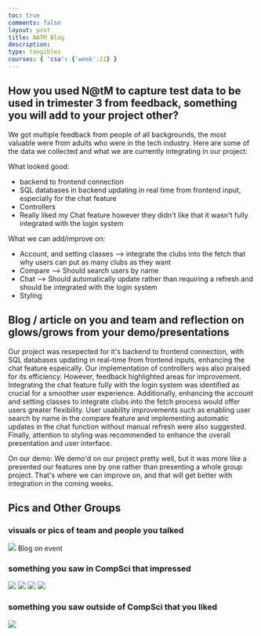 ```yaml
---
toc: true
comments: false
layout: post
title: NATM Blog
description: 
type: tangibles
courses: { 'csa': {'week':21} }
---
```




## How you used N@tM to capture test data to be used in trimester 3 from feedback, something you will add to your project other?


We got multiple feedback from people of all backgrounds, the most valuable were from adults who were in the tech industry. Here are some of the data we collected  and what we are currently integrating in our project:

What looked good:
- backend to frontend connection
- SQL databases in backend updating in real time from frontend input, especially for the chat feature
- Controllers
- Really liked my Chat feature however they didn't like that it wasn't fully integrated with the login system

What we can add/improve on:
- Account, and setting classes --> integrate the clubs into the fetch that why users can put as many clubs as they want
- Compare --> Should search users by name
- Chat --> Should automatically update rather than requiring a refresh and should be integrated with the login system
- Styling


## Blog / article on you and team and reflection on glows/grows from your demo/presentations

Our project was resepected for it's backend to frontend connection, with SQL databases  updating in real-time from frontend inputs,  enhancing the chat feature espeically. Our implementation of controllers was also praised for its efficiency. However, feedback highlighted areas for improvement. Integrating the chat feature fully with the login system was identified as crucial for a smoother user experience. Additionally, enhancing the account and setting classes to integrate clubs into the fetch process would offer users greater flexibility. User usability improvements such as enabling user search by name in the compare feature and implementing automatic updates in the chat function without manual refresh were also suggested. Finally, attention to styling was recommended to enhance the overall presentation and user interface.

On our demo:
We demo'd on our project pretty well, but it was more like a presented our features one by one rather than presenting a whole group project. That's where we can improve on, and that will get better with integration in the coming weeks.


## Pics and Other Groups

### visuals or pics of team and people you talked
<img src="{{site.baseurl}}/images/natmpic.jpg">
Blog on event

### something you saw in CompSci that impressed

<img src="{{site.baseurl}}/images/1.PNG">
<img src="{{site.baseurl}}/images/2.PNG">
<img src="{{site.baseurl}}/images/3.PNG">
<img src="{{site.baseurl}}/images/4.PNG">


### something you saw outside of CompSci that you liked

<img src="{{site.baseurl}}/images/ceramics.jpg">
